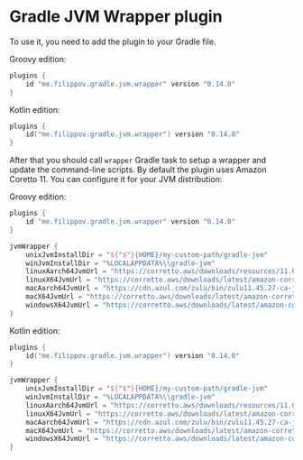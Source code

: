 # Gradle JVM Wrapper plugin
To use it, you need to add the plugin to your Gradle file.

Groovy edition:
```groovy
plugins {
    id "me.filippov.gradle.jvm.wrapper" version "0.14.0"
}
```
Kotlin edition:
```kotlin
plugins {
    id("me.filippov.gradle.jvm.wrapper") version "0.14.0"
}
```
After that you should call `wrapper` Gradle task to setup a wrapper and update the command-line scripts.
By default the plugin uses Amazon Coretto 11. You can configure it for your JVM distribution:

Groovy edition:
```groovy
plugins {
    id "me.filippov.gradle.jvm.wrapper" version "0.14.0"
}

jvmWrapper {
    unixJvmInstallDir = "${"$"}{HOME}/my-custom-path/gradle-jvm"
    winJvmInstallDir = "%LOCALAPPDATA%\\gradle-jvm"
    linuxAarch64JvmUrl = "https://corretto.aws/downloads/resources/11.0.9.12.1/amazon-corretto-11.0.9.12.1-linux-aarch64.tar.gz"
    linuxX64JvmUrl = "https://corretto.aws/downloads/latest/amazon-corretto-11-x64-linux-jdk.tar.gz"
    macAarch64JvmUrl = "https://cdn.azul.com/zulu/bin/zulu11.45.27-ca-jdk11.0.10-macosx_aarch64.tar.gz"
    macX64JvmUrl = "https://corretto.aws/downloads/latest/amazon-corretto-11-x64-macos-jdk.tar.gz"
    windowsX64JvmUrl = "https://corretto.aws/downloads/latest/amazon-corretto-11-x64-windows-jdk.zip"
}
```
Kotlin edition:
```kotlin
plugins {
    id("me.filippov.gradle.jvm.wrapper") version "0.14.0"
}

jvmWrapper {
    unixJvmInstallDir = "${"$"}{HOME}/my-custom-path/gradle-jvm"
    winJvmInstallDir = "%LOCALAPPDATA%\\gradle-jvm"
    linuxAarch64JvmUrl = "https://corretto.aws/downloads/resources/11.0.9.12.1/amazon-corretto-11.0.9.12.1-linux-aarch64.tar.gz"
    linuxX64JvmUrl = "https://corretto.aws/downloads/latest/amazon-corretto-11-x64-linux-jdk.tar.gz"
    macAarch64JvmUrl = "https://cdn.azul.com/zulu/bin/zulu11.45.27-ca-jdk11.0.10-macosx_aarch64.tar.gz"
    macX64JvmUrl = "https://corretto.aws/downloads/latest/amazon-corretto-11-x64-macos-jdk.tar.gz"
    windowsX64JvmUrl = "https://corretto.aws/downloads/latest/amazon-corretto-11-x64-windows-jdk.zip"
}
```

